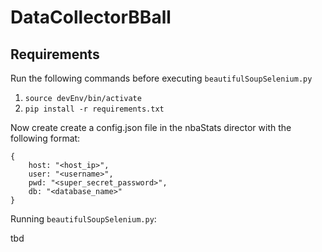 # DataCollectorBBall

## Requirements

Run the following commands before executing `beautifulSoupSelenium.py`

1. `source devEnv/bin/activate`
2. `pip install -r requirements.txt`

Now create create a config.json file in the nbaStats director with the following format:

```
{
    host: "<host_ip>",
    user: "<username>",
    pwd: "<super_secret_password>",
    db: "<database_name>"
}
```

Running `beautifulSoupSelenium.py`:

tbd
